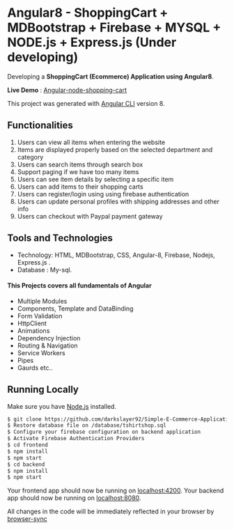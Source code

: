 # Angular8 - ShoppingCart + MDBootstrap + Firebase + MYSQL + NODE.js + Express.js (Under developing)

Developing a **ShoppingCart (Ecommerce) Application using Angular8**.

**Live Demo** : [Angular-node-shopping-cart](https://tshirt-shop-900ac.firebaseapp.com/)

This project was generated with [Angular CLI](https://github.com/angular/angular-cli) version 8.

## Functionalities

1. Users can view all items when entering the website
2. Items are displayed properly based on the selected department and category
3. Users can search items through search box
4. Support paging if we have too many items
5. Users can see item details by selecting a specific item
6. Users can add items to their shopping carts
7. Users can register/login using using firebase authentication
8. Users can update personal profiles with shipping addresses and other info
9. Users can checkout with Paypal payment gateway

## Tools and Technologies

- Technology: HTML, MDBootstrap, CSS, Angular-8, Firebase, Nodejs, Express.js .
- Database : My-sql.


#### This Projects covers all fundamentals of Angular

- Multiple Modules
- Components, Template and DataBinding
- Form Validation
- HttpClient
- Animations
- Dependency Injection
- Routing & Navigation
- Service Workers
- Pipes
- Gaurds etc..

## Running Locally

Make sure you have [Node.js](http://nodejs.org/) installed.

```sh
$ git clone https://github.com/darkslayer92/Simple-E-Commerce-Application.git # or clone your own fork
$ Restore database file on /database/tshirtshop.sql
$ Configure your firebase configuration on backend application
$ Activate Firebase Authentication Providers
$ cd frontend
$ npm install
$ npm start
$ cd backend
$ npm install
$ npm start
```

Your frontend app should now be running on [localhost:4200](http://localhost:4200/).
Your backend app should now be running on [localhost:8080](http://localhost:8080/).

All changes in the code will be immediately reflected in your browser by [browser-sync](http://browsersync.io/)
